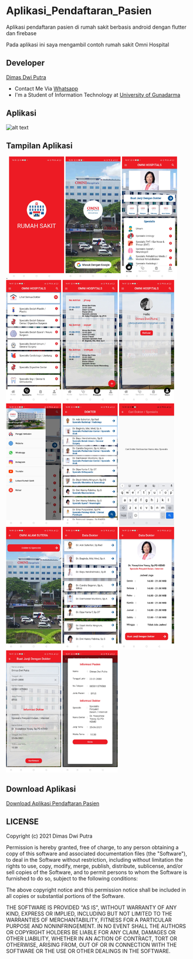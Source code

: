 # Aplikasi_Pendaftaran_Pasien

Aplikasi pendaftaran pasien di rumah sakit berbasis android dengan flutter dan firebase

Pada aplikasi ini saya mengambil contoh rumah sakit Omni Hospital

## Developer
[Dimas Dwi Putra](https://github.com/Dimas263/)

- Contact Me Via [Whatsapp](https://wa.me/+6285811379583)
- I'm a Student of Information Technology at [University of Gunadarma](https://www.gunadarma.ac.id)

## Aplikasi
<img src="document/review/app.gif" alt="alt text" width="200"/>

## Tampilan Aplikasi

.
<img src="document/review/1.jpg" alt="alt text" width="150"/>
<img src="document/review/2.jpg" alt="alt text" width="150"/>
<img src="document/review/3.jpg" alt="alt text" width="150"/>
<img src="document/review/4.jpg" alt="alt text" width="150"/>
<img src="document/review/5.jpg" alt="alt text" width="150"/>
<img src="document/review/6.jpg" alt="alt text" width="150"/>
<img src="document/review/7.jpg" alt="alt text" width="150"/>
<img src="document/review/8.jpg" alt="alt text" width="150"/>
<img src="document/review/9.jpg" alt="alt text" width="150"/>
<img src="document/review/10.jpg" alt="alt text" width="150"/>
<img src="document/review/11.jpg" alt="alt text" width="150"/>
<img src="document/review/12.jpg" alt="alt text" width="150"/>
<img src="document/review/13.jpg" alt="alt text" width="150"/>
<img src="document/review/14.jpg" alt="alt text" width="150"/>


## Download Aplikasi
[Download Aplikasi Pendaftaran Pasien](https://github.com/Dimas263/aplikasi_pendaftaran_pasien/blob/master/rumahsakit.apk)

## LICENSE
Copyright (c) 2021 Dimas Dwi Putra

Permission is hereby granted, free of charge, to any person obtaining a copy
of this software and associated documentation files (the "Software"), to deal
in the Software without restriction, including without limitation the rights
to use, copy, modify, merge, publish, distribute, sublicense, and/or sell
copies of the Software, and to permit persons to whom the Software is
furnished to do so, subject to the following conditions:

The above copyright notice and this permission notice shall be included in all
copies or substantial portions of the Software.

THE SOFTWARE IS PROVIDED "AS IS", WITHOUT WARRANTY OF ANY KIND, EXPRESS OR
IMPLIED, INCLUDING BUT NOT LIMITED TO THE WARRANTIES OF MERCHANTABILITY,
FITNESS FOR A PARTICULAR PURPOSE AND NONINFRINGEMENT. IN NO EVENT SHALL THE
AUTHORS OR COPYRIGHT HOLDERS BE LIABLE FOR ANY CLAIM, DAMAGES OR OTHER
LIABILITY, WHETHER IN AN ACTION OF CONTRACT, TORT OR OTHERWISE, ARISING FROM,
OUT OF OR IN CONNECTION WITH THE SOFTWARE OR THE USE OR OTHER DEALINGS IN THE
SOFTWARE.

